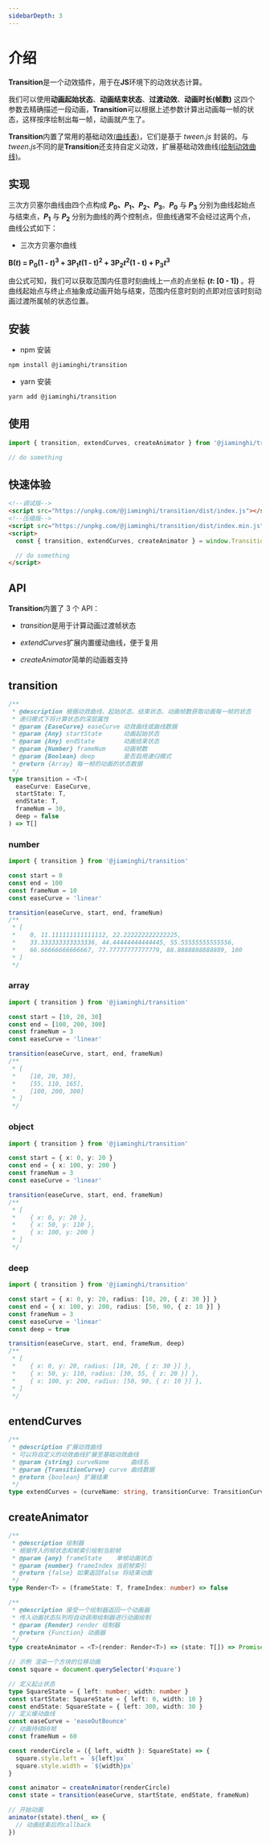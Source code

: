 ```yaml
---
sidebarDepth: 3
---
```


# 介绍

**Transition**是一个动效插件，用于在**JS**环境下的动效状态计算。

我们可以使用**动画起始状态**、**动画结束状态**、**过渡动效**、**动画时长(帧数)** 这四个参数去精确描述一段动画，**Transition**可以根据上述参数计算出动画每一帧的状态，这样按序绘制出每一帧，动画就产生了。

**Transition**内置了常用的基础动效[(曲线表)](/curveTable/)，它们是基于 _tween.js_ 封装的。与 *tween.js*不同的是**Transition**还支持自定义动效，扩展基础动效曲线[(绘制动效曲线)](/draw/)。

## 实现

三次方贝塞尔曲线由四个点构成 **_P_<sub>0</sub>、_P_<sub>1</sub>、_P_<sub>2</sub>、_P_<sub>3</sub>**。**_P_<sub>0</sub>** 与 **_P_<sub>3</sub>** 分别为曲线起始点与结束点，**_P_<sub>1</sub>** 与 **_P_<sub>2</sub>** 分别为曲线的两个控制点，但曲线通常不会经过这两个点，曲线公式如下：

- 三次方贝塞尔曲线

**B(_t_) = P<sub>0</sub>(1 - _t_)<sup>3</sup> + 3P<sub>1</sub>_t_(1 - t)<sup>2</sup> + 3P<sub>2</sub>_t_<sup>2</sup>(1 - t) + P<sub>3</sub>_t_<sup>3</sup>**

由公式可知，我们可以获取范围内任意时刻曲线上一点的点坐标 **(_t_: [0 - 1])** 。将曲线起始点与终止点抽象成动画开始与结束，范围内任意时刻的点即对应该时刻动画过渡所属帧的状态位置。

## 安装

- npm 安装

```sh
npm install @jiaminghi/transition
```

- yarn 安装

```sh
yarn add @jiaminghi/transition
```

## 使用

```javascript
import { transition, extendCurves, createAnimator } from '@jiaminghi/transition'

// do something
```

## 快速体验

```html
<!--调试版-->
<script src="https://unpkg.com/@jiaminghi/transition/dist/index.js"></script>
<!--压缩版-->
<script src="https://unpkg.com/@jiaminghi/transition/dist/index.min.js"></script>
<script>
  const { transition, extendCurves, createAnimator } = window.Transition

  // do something
</script>
```

## API

**Transition**内置了 3 个 API：

- *transition*是用于计算动画过渡帧状态

- *extendCurves*扩展内置缓动曲线，便于复用

- *createAnimator*简单的动画器支持

## transition

```typescript
/**
 * @description 根据动效曲线、起始状态、结束状态、动画帧数获取动画每一帧的状态
 * 递归模式下将计算状态的深层属性
 * @param {EaseCurve} easeCurve 动效曲线或曲线数据
 * @param {Any} startState      动画起始状态
 * @param {Any} endState        动画结束状态
 * @param {Number} frameNum     动画帧数
 * @param {Boolean} deep        是否启用递归模式
 * @return {Array} 每一帧的动画的状态数据
 */
type transition = <T>(
  easeCurve: EaseCurve,
  startState: T,
  endState: T,
  frameNum = 30,
  deep = false
) => T[]
```

### number

```typescript
import { transition } from '@jiaminghi/transition'

const start = 0
const end = 100
const frameNum = 10
const easeCurve = 'linear'

transition(easeCurve, start, end, frameNum)
/**
 * [
 *    0, 11.111111111111112, 22.222222222222225,
 *    33.333333333333336, 44.44444444444445, 55.55555555555556,
 *    66.66666666666667, 77.77777777777779, 88.8888888888889, 100
 * ]
 */
```

### array

```typescript
import { transition } from '@jiaminghi/transition'

const start = [10, 20, 30]
const end = [100, 200, 300]
const frameNum = 3
const easeCurve = 'linear'

transition(easeCurve, start, end, frameNum)
/**
 * [
 *    [10, 20, 30],
 *    [55, 110, 165],
 *    [100, 200, 300]
 * ]
 */
```

### object

```typescript
import { transition } from '@jiaminghi/transition'

const start = { x: 0, y: 20 }
const end = { x: 100, y: 200 }
const frameNum = 3
const easeCurve = 'linear'

transition(easeCurve, start, end, frameNum)
/**
 * [
 *    { x: 0, y: 20 },
 *    { x: 50, y: 110 },
 *    { x: 100, y: 200 }
 * ]
 */
```

### deep

```typescript
import { transition } from '@jiaminghi/transition'

const start = { x: 0, y: 20, radius: [10, 20, { z: 30 }] }
const end = { x: 100, y: 200, radius: [50, 90, { z: 10 }] }
const frameNum = 3
const easeCurve = 'linear'
const deep = true

transition(easeCurve, start, end, frameNum, deep)
/**
 * [
 *    { x: 0, y: 20, radius: [10, 20, { z: 30 }] },
 *    { x: 50, y: 110, radius: [30, 55, { z: 20 }] },
 *    { x: 100, y: 200, radius: [50, 90, { z: 10 }] },
 * ]
 */
```

## entendCurves

```typescript
/**
 * @description 扩展动效曲线
 * 可以将自定义的动效曲线扩展至基础动效曲线
 * @param {string} curveName      曲线名
 * @param {TransitionCurve} curve 曲线数据
 * @return {boolean} 扩展结果
 */
type extendCurves = (curveName: string, transitionCurve: TransitionCurve) => boolean
```

## createAnimator

```typescript
/**
 * @description 绘制器
 * 根据传入的帧状态和帧索引绘制当前帧
 * @param {any} frameState    单帧动画状态
 * @param {number} frameIndex 当前帧索引
 * @return {false} 如果返回false 将结束动画
 */
type Render<T> = (frameState: T, frameIndex: number) => false

/**
 * @description 接受一个绘制器返回一个动画器
 * 传入动画状态队列将自动调用绘制器进行动画绘制
 * @param {Render} render 绘制器
 * @return {Function} 动画器
 */
type createAnimator = <T>(render: Render<T>) => (state: T[]) => Promise<void>

// 示例 渲染一个方块的位移动画
const square = document.querySelector('#square')

// 定义起止状态
type SquareState = { left: number; width: number }
const startState: SquareState = { left: 0, width: 10 }
const endState: SquareState = { left: 300, width: 30 }
// 定义缓动曲线
const easeCurve = 'easeOutBounce'
// 动画持续60帧
const frameNum = 60

const renderCircle = ({ left, width }: SquareState) => {
  square.style.left = `${left}px`
  square.style.width = `${width}px`
}

const animator = createAnimator(renderCircle)
const state = transition(easeCurve, startState, endState, frameNum)

// 开始动画
animator(state).then(_ => {
  // 动画结束后的callback
})
```
